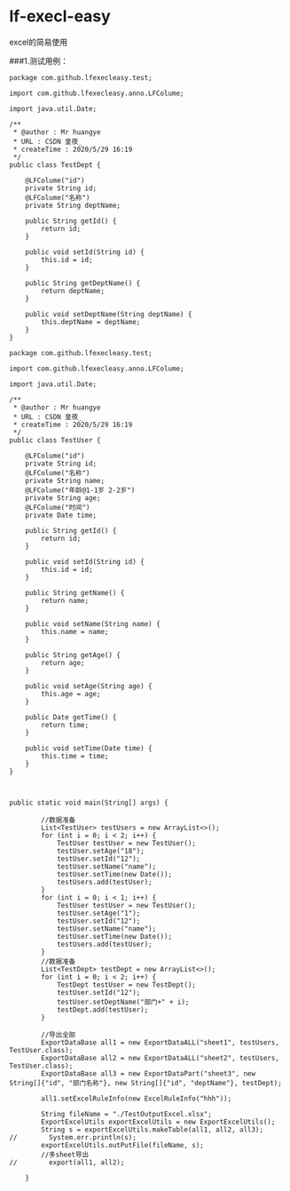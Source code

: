 # lf-execl-easy
excel的简易使用

###1.测试用例：


    package com.github.lfexecleasy.test;
    
    import com.github.lfexecleasy.anno.LFColume;
    
    import java.util.Date;
    
    /**
     * @author : Mr huangye
     * URL : CSDN 皇夜_
     * createTime : 2020/5/29 16:19
     */
    public class TestDept {
    
        @LFColume("id")
        private String id;
        @LFColume("名称")
        private String deptName;
    
        public String getId() {
            return id;
        }
    
        public void setId(String id) {
            this.id = id;
        }
    
        public String getDeptName() {
            return deptName;
        }
    
        public void setDeptName(String deptName) {
            this.deptName = deptName;
        }
    }

    package com.github.lfexecleasy.test;
    
    import com.github.lfexecleasy.anno.LFColume;
    
    import java.util.Date;
    
    /**
     * @author : Mr huangye
     * URL : CSDN 皇夜_
     * createTime : 2020/5/29 16:19
     */
    public class TestUser {
    
        @LFColume("id")
        private String id;
        @LFColume("名称")
        private String name;
        @LFColume("年龄@1-1岁 2-2岁")
        private String age;
        @LFColume("时间")
        private Date time;
    
        public String getId() {
            return id;
        }
    
        public void setId(String id) {
            this.id = id;
        }
    
        public String getName() {
            return name;
        }
    
        public void setName(String name) {
            this.name = name;
        }
    
        public String getAge() {
            return age;
        }
    
        public void setAge(String age) {
            this.age = age;
        }
    
        public Date getTime() {
            return time;
        }
    
        public void setTime(Date time) {
            this.time = time;
        }
    }



    public static void main(String[] args) {
    
            //数据准备
            List<TestUser> testUsers = new ArrayList<>();
            for (int i = 0; i < 2; i++) {
                TestUser testUser = new TestUser();
                testUser.setAge("18");
                testUser.setId("12");
                testUser.setName("name");
                testUser.setTime(new Date());
                testUsers.add(testUser);
            }
            for (int i = 0; i < 1; i++) {
                TestUser testUser = new TestUser();
                testUser.setAge("1");
                testUser.setId("12");
                testUser.setName("name");
                testUser.setTime(new Date());
                testUsers.add(testUser);
            }
            //数据准备
            List<TestDept> testDept = new ArrayList<>();
            for (int i = 0; i < 2; i++) {
                TestDept testUser = new TestDept();
                testUser.setId("12");
                testUser.setDeptName("部门+" + i);
                testDept.add(testUser);
            }
     
            //导出全部
            ExportDataBase all1 = new ExportDataALL("sheet1", testUsers, TestUser.class);
            ExportDataBase all2 = new ExportDataALL("sheet2", testUsers, TestUser.class);
            ExportDataBase all3 = new ExportDataPart("sheet3", new String[]{"id", "部门名称"}, new String[]{"id", "deptName"}, testDept);
    
            all1.setExcelRuleInfo(new ExcelRuleInfo("hhh"));
    
            String fileName = "./TestOutputExcel.xlsx";
            ExportExcelUtils exportExcelUtils = new ExportExcelUtils();
            String s = exportExcelUtils.makeTable(all1, all2, all3);
    //        System.err.println(s);
            exportExcelUtils.outPutFile(fileName, s);
            //多sheet导出
    //        export(all1, all2);
    
        }
